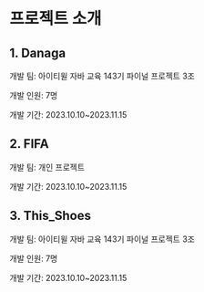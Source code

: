 #  프로젝트 소개


## 1. Danaga

개발 팀: 아이티윌 자바 교육 143기 파이널 프로젝트 3조

개발 인원: 7명 

개발 기간: 2023.10.10~2023.11.15


## 2. FIFA 

개발 팀: 개인 프로젝트 

개발 기간: 2023.10.10~2023.11.15

## 3. This_Shoes

개발 팀: 아이티윌 자바 교육 143기 파이널 프로젝트 3조

개발 인원: 7명 

개발 기간: 2023.10.10~2023.11.15
















  


